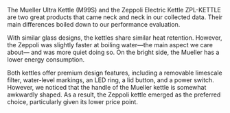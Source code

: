 The Mueller Ultra Kettle (M99S) and the Zeppoli Electric Kettle ZPL-KETTLE are two great products that came neck and neck in our collected data. Their main differences boiled down to our performance evaluation.

With similar glass designs, the kettles share similar heat retention. However, the Zeppoli was slightly faster at boiling water—the main aspect we care about— and was more quiet doing so. On the bright side, the Mueller has a lower energy consumption.

Both kettles offer premium design features, including a removable limescale filter, water-level markings, an LED ring, a lid button, and a power switch. However, we noticed that the handle of the Mueller kettle is somewhat awkwardly shaped. As a result, the Zeppoli kettle emerged as the preferred choice, particularly given its lower price point.